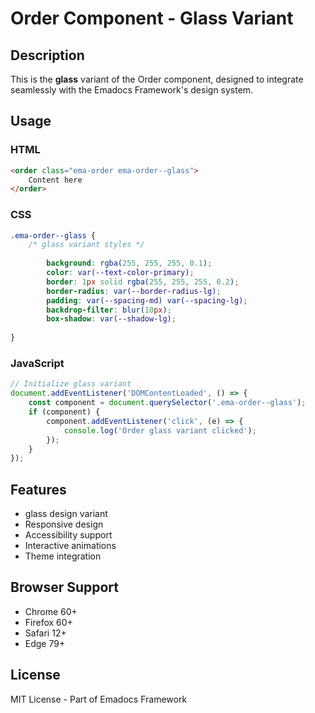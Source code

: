 # Order Component - Glass Variant

## Description
This is the **glass** variant of the Order component, designed to integrate seamlessly with the Emadocs Framework's design system.

## Usage

### HTML
```html
<order class="ema-order ema-order--glass">
    Content here
</order>
```

### CSS
```css
.ema-order--glass {
    /* glass variant styles */
    
        background: rgba(255, 255, 255, 0.1);
        color: var(--text-color-primary);
        border: 1px solid rgba(255, 255, 255, 0.2);
        border-radius: var(--border-radius-lg);
        padding: var(--spacing-md) var(--spacing-lg);
        backdrop-filter: blur(10px);
        box-shadow: var(--shadow-lg);
    
}
```

### JavaScript
```javascript
// Initialize glass variant
document.addEventListener('DOMContentLoaded', () => {
    const component = document.querySelector('.ema-order--glass');
    if (component) {
        component.addEventListener('click', (e) => {
            console.log('Order glass variant clicked');
        });
    }
});
```

## Features
- glass design variant
- Responsive design
- Accessibility support
- Interactive animations
- Theme integration

## Browser Support
- Chrome 60+
- Firefox 60+
- Safari 12+
- Edge 79+

## License
MIT License - Part of Emadocs Framework
